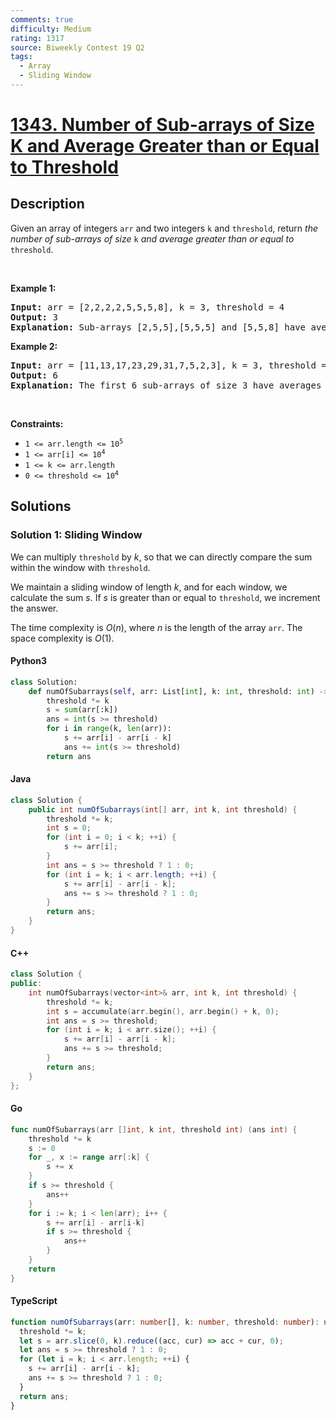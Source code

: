 ```yaml
---
comments: true
difficulty: Medium
rating: 1317
source: Biweekly Contest 19 Q2
tags:
  - Array
  - Sliding Window
---
```


<!-- problem:start -->

# [1343. Number of Sub-arrays of Size K and Average Greater than or Equal to Threshold](https://leetcode.com/problems/number-of-sub-arrays-of-size-k-and-average-greater-than-or-equal-to-threshold)

## Description

<!-- description:start -->

<p>Given an array of integers <code>arr</code> and two integers <code>k</code> and <code>threshold</code>, return <em>the number of sub-arrays of size </em><code>k</code><em> and average greater than or equal to </em><code>threshold</code>.</p>

<p>&nbsp;</p>
<p><strong class="example">Example 1:</strong></p>

<pre>
<strong>Input:</strong> arr = [2,2,2,2,5,5,5,8], k = 3, threshold = 4
<strong>Output:</strong> 3
<strong>Explanation:</strong> Sub-arrays [2,5,5],[5,5,5] and [5,5,8] have averages 4, 5 and 6 respectively. All other sub-arrays of size 3 have averages less than 4 (the threshold).
</pre>

<p><strong class="example">Example 2:</strong></p>

<pre>
<strong>Input:</strong> arr = [11,13,17,23,29,31,7,5,2,3], k = 3, threshold = 5
<strong>Output:</strong> 6
<strong>Explanation:</strong> The first 6 sub-arrays of size 3 have averages greater than 5. Note that averages are not integers.
</pre>

<p>&nbsp;</p>
<p><strong>Constraints:</strong></p>

<ul>
	<li><code>1 &lt;= arr.length &lt;= 10<sup>5</sup></code></li>
	<li><code>1 &lt;= arr[i] &lt;= 10<sup>4</sup></code></li>
	<li><code>1 &lt;= k &lt;= arr.length</code></li>
	<li><code>0 &lt;= threshold &lt;= 10<sup>4</sup></code></li>
</ul>

<!-- description:end -->

## Solutions

<!-- solution:start -->

### Solution 1: Sliding Window

We can multiply `threshold` by $k$, so that we can directly compare the sum within the window with `threshold`.

We maintain a sliding window of length $k$, and for each window, we calculate the sum $s$. If $s$ is greater than or equal to `threshold`, we increment the answer.

The time complexity is $O(n)$, where $n$ is the length of the array `arr`. The space complexity is $O(1)$.

<!-- tabs:start -->

#### Python3

```python
class Solution:
    def numOfSubarrays(self, arr: List[int], k: int, threshold: int) -> int:
        threshold *= k
        s = sum(arr[:k])
        ans = int(s >= threshold)
        for i in range(k, len(arr)):
            s += arr[i] - arr[i - k]
            ans += int(s >= threshold)
        return ans
```

#### Java

```java
class Solution {
    public int numOfSubarrays(int[] arr, int k, int threshold) {
        threshold *= k;
        int s = 0;
        for (int i = 0; i < k; ++i) {
            s += arr[i];
        }
        int ans = s >= threshold ? 1 : 0;
        for (int i = k; i < arr.length; ++i) {
            s += arr[i] - arr[i - k];
            ans += s >= threshold ? 1 : 0;
        }
        return ans;
    }
}
```

#### C++

```cpp
class Solution {
public:
    int numOfSubarrays(vector<int>& arr, int k, int threshold) {
        threshold *= k;
        int s = accumulate(arr.begin(), arr.begin() + k, 0);
        int ans = s >= threshold;
        for (int i = k; i < arr.size(); ++i) {
            s += arr[i] - arr[i - k];
            ans += s >= threshold;
        }
        return ans;
    }
};
```

#### Go

```go
func numOfSubarrays(arr []int, k int, threshold int) (ans int) {
	threshold *= k
	s := 0
	for _, x := range arr[:k] {
		s += x
	}
	if s >= threshold {
		ans++
	}
	for i := k; i < len(arr); i++ {
		s += arr[i] - arr[i-k]
		if s >= threshold {
			ans++
		}
	}
	return
}
```

#### TypeScript

```ts
function numOfSubarrays(arr: number[], k: number, threshold: number): number {
  threshold *= k;
  let s = arr.slice(0, k).reduce((acc, cur) => acc + cur, 0);
  let ans = s >= threshold ? 1 : 0;
  for (let i = k; i < arr.length; ++i) {
    s += arr[i] - arr[i - k];
    ans += s >= threshold ? 1 : 0;
  }
  return ans;
}
```

<!-- tabs:end -->

<!-- solution:end -->

<!-- problem:end -->
